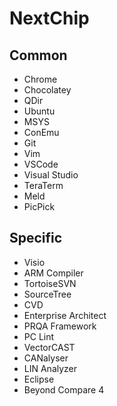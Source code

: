 # NextChip

## Common

* Chrome
* Chocolatey
* QDir
* Ubuntu
* MSYS
* ConEmu
* Git
* Vim
* VSCode
* Visual Studio
* TeraTerm
* Meld
* PicPick

## Specific

* Visio
* ARM Compiler
* TortoiseSVN
* SourceTree
* CVD
* Enterprise Architect
* PRQA Framework
* PC Lint
* VectorCAST
* CANalyser
* LIN Analyzer
* Eclipse
* Beyond Compare 4